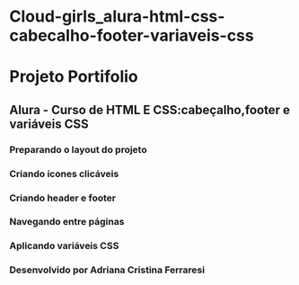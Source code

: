 # Cloud-girls_alura-html-css-cabecalho-footer-variaveis-css

# Projeto Portifolio

## Alura - Curso de HTML E CSS:cabeçalho,footer e variáveis CSS

### Preparando o layout do projeto
### Criando ícones clicáveis
### Criando header e footer
### Navegando entre páginas
### Aplicando variáveis CSS

### Desenvolvido por Adriana Cristina Ferraresi
